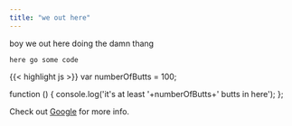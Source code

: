 ```yaml
---
title: "we out here"
---
```

boy we out here doing the damn thang

`here go some code`

{{< highlight js >}}
var numberOfButts = 100;

function () {
    console.log('it\'s at least '+numberOfButts+' butts in here');
};

Check out [Google][google] for more info.

[google]: https://google.com